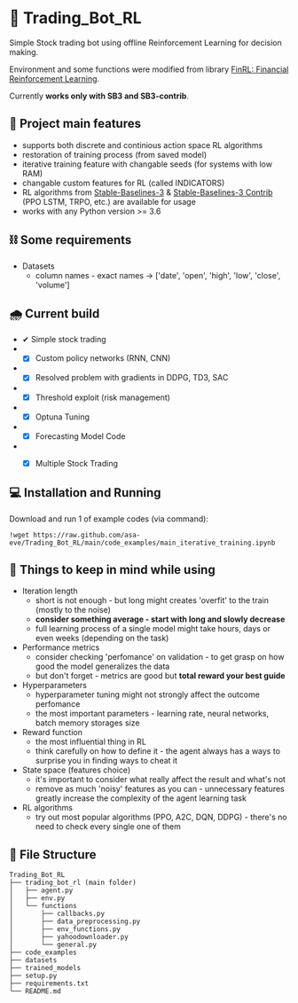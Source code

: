 # 🤖 Trading_Bot_RL

Simple Stock trading bot using offline Reinforcement Learning for decision making.

Environment and some functions were modified from library [FinRL: Financial Reinforcement Learning](https://github.com/AI4Finance-Foundation/FinRL). 

Currently **works only with SB3 and SB3-contrib**.

## 🦾 **Project main features**
- supports both discrete and continious action space RL algorithms
- restoration of training process (from saved model)
- iterative training feature with changable seeds (for systems with low RAM)
- changable custom features for RL (called INDICATORS)
- RL algorithms from [Stable-Baselines-3](https://stable-baselines3.readthedocs.io/en/master/) & [Stable-Baselines-3 Contrib](https://github.com/Stable-Baselines-Team/stable-baselines3-contrib) (PPO LSTM, TRPO, etc.) are available for usage
- works with any Python version >= 3.6

## ⛓ **Some requirements**
- Datasets
  - column names - exact names -> ['date', 'open', 'high', 'low', 'close', 'volume']

## 🌧 **Current build**
- ✔ Simple stock trading 
- - [x] Custom policy networks (RNN, CNN)
- - [x] Resolved problem with gradients in DDPG, TD3, SAC
- - [x] Threshold exploit (risk management)
- - [x] Optuna Tuning
- - [x] Forecasting Model Code
- - [x] Multiple Stock Trading


## 💻 Installation and Running 
Download and run 1 of example codes (via command):
```
!wget https://raw.github.com/asa-eve/Trading_Bot_RL/main/code_examples/main_iterative_training.ipynb
```

## 🧠 Things to keep in mind while using
- Iteration length
  - short is not enough - but long might creates 'overfit' to the train (mostly to the noise)
  - **consider something average - start with long and slowly decrease**
  - full learning process of a single model might take hours, days or even weeks (depending on the task)
- Performance metrics
  - consider checking 'perfomance' on validation - to get grasp on how good the model generalizes the data
  - but don't forget - metrics are good but **total reward your best guide**
- Hyperparameters
  - hyperparameter tuning might not strongly affect the outcome perfomance
  - the most important parameters - learning rate, neural networks, batch memory storages size
- Reward function
  - the most influential thing in RL
  - think carefully on how to define it - the agent always has a ways to surprise you in finding ways to cheat it
- State space (features choice)
  - it's important to consider what really affect the result and what's not
  - remove as much 'noisy' features as you can - unnecessary features greatly increase the complexity of the agent learning task
- RL algorithms
  - try out most popular algorithms (PPO, A2C, DQN, DDPG) - there's no need to check every single one of them


## 📃 File Structure
```
Trading_Bot_RL
├── trading_bot_rl (main folder)
│   ├── agent.py
│   ├── env.py
│   └── functions
│   	├── callbacks.py
│   	├── data_preprocessing.py
│   	├── env_functions.py
│   	├── yahoodownloader.py
│   	└── general.py
├── code_examples
├── datasets
├── trained_models
├── setup.py
├── requirements.txt
└── README.md
```
